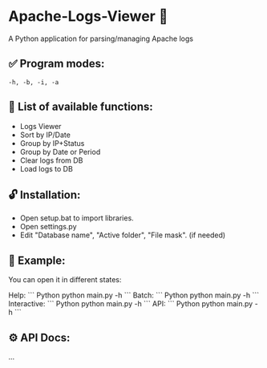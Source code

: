 # Apache-Logs-Viewer 🔎
A Python application for parsing/managing Apache logs

## ✅ Program modes:
`-h, -b, -i, -a`

## 💬 List of available functions:
- Logs Viewer
- Sort by IP/Date
- Group by IP+Status
- Group by Date or Period
- Clear logs from DB
- Load logs to DB

## 🔓 Installation:
- Open setup.bat to import libraries.
- Open settings.py
- Edit "Database name", "Active folder", "File mask". (if needed)

## 📝 Example: 
<p>You can open it in different states:</p>
Help:
``` Python
python main.py -h
```
Batch:
``` Python
python main.py -h
```
Interactive:
``` Python
python main.py -h
```
API:
``` Python
python main.py -h
```

## ⚙️ API Docs:
...
